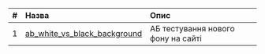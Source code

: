 |#|Назва|Опис|
|:--|:--|:--|
|1|[ab_white_vs_black_background](https://github.com/dkolesov95/exploratory_data_analysis-/blob/main/ab_white_vs_black_background/ab_white_vs_black_background.ipynb)|АБ тестування нового фону на сайті|